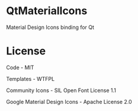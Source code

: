 # QtMaterialIcons
Material Design Icons binding for Qt

# License
Code - MIT 

Templates - WTFPL

Community Icons - SIL Open Font License 1.1

Google Material Design Icons - Apache License 2.0
